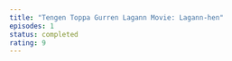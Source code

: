 ```yaml
---
title: "Tengen Toppa Gurren Lagann Movie: Lagann-hen"
episodes: 1
status: completed
rating: 9
---
```

